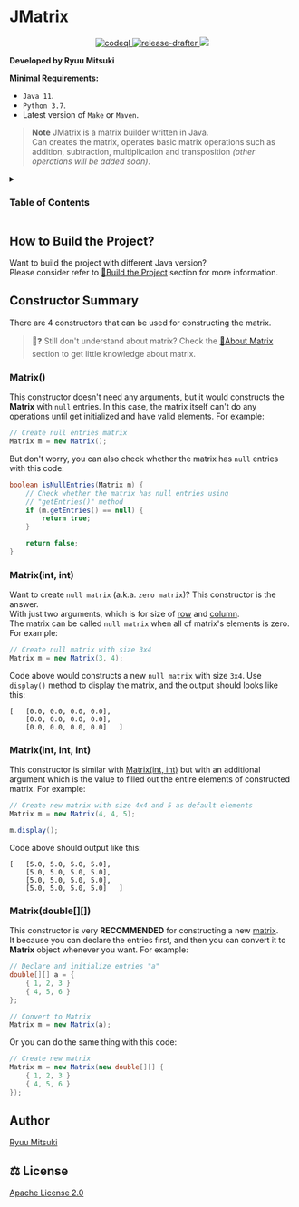 # JMatrix

<!-- Badges -->
<div align="center">
    <a href="https://github.com/mitsuki31/jmatrix/actions/workflows/codeql.yml">
        <img src="https://github.com/mitsuki31/jmatrix/actions/workflows/codeql.yml/badge.svg?branch=master"
             alt="codeql"
        />
    </a>
    <a href="https://github.com/mitsuki31/jmatrix/actions/workflows/release-drafter.yml">
        <img src="https://github.com/mitsuki31/jmatrix/actions/workflows/release-drafter.yml/badge.svg?branch=master"
             alt="release-drafter"
        />
    </a>
    <a href="https://github.com/mitsuki31/jmatrix/blob/master/.github/dependabot.yml">
        <img src="https://img.shields.io/static/v1?label=Dependabot&message=active&color=31c753&logo=dependabot&logoColor=white&labelColor=0366d6" />
    </a>
</div>
<!-- [END] Badges -->


**Developed by Ryuu Mitsuki<br>**

**Minimal Requirements:<br>**
- `Java 11`.
- `Python 3.7`.
- Latest version of `Make` or `Maven`.

> **Note**
> JMatrix is a matrix builder written in Java.  
> Can creates the matrix, operates basic matrix operations such as addition, subtraction, multiplication
> and transposition *(other operations will be added soon)*.<br>

<details>
<summary><h3><a name="table-of-contents"></a>Table of Contents</h3>
</summary>

- [How to Build the Project?](#build-project)
- [Constructor Summary](#constructor-summary)
    * [Matrix\()](#cr_matrix-1)
    * [Matrix\(int, int)](#cr_matrix-2)
    * [Matrix\(int, int, int)](#cr_matrix-3)
    * [Matrix\(double[][])](#cr_matrix-4)
- [Author](#author)
- [License](#license)
</details>

## <a name="build-project"></a> How to Build the Project?
Want to build the project with different Java version?  
Please consider refer to [:bookmark:Build the Project](https://github.com/mitsuki31/jmatrix/wiki/Getting%20Started#build-project)
section for more information.

## <a name="constructor-summary"></a> Constructor Summary
There are 4 constructors that can be used for constructing the matrix.  
> :man::question: Still don't understand about matrix? Check the [:bookmark:About Matrix][what-is-matrix] section
> to get little knowledge about matrix.

### <a name="cr_matrix-1"></a> Matrix()
This constructor doesn't need any arguments, but it would constructs the **Matrix**
with `null` entries. In this case, the matrix itself can't do any operations until
get initialized and have valid elements. For example:

```java
// Create null entries matrix
Matrix m = new Matrix();
```

But don't worry, you can also check whether the matrix has `null` entries with this code:

```java
boolean isNullEntries(Matrix m) {
    // Check whether the matrix has null entries using
    // "getEntries()" method
    if (m.getEntries() == null) {
        return true;
    }

    return false;
}
```

### <a name="cr_matrix-2"></a> Matrix(int, int)
Want to create `null matrix` (a.k.a. `zero matrix`)? This constructor is the answer.  
With just two arguments, which is for size of [row][matrix-row] and [column][matrix-col].  
The matrix can be called `null matrix` when all of matrix's elements is zero.
For example:

```java
// Create null matrix with size 3x4
Matrix m = new Matrix(3, 4);
```

Code above would constructs a new `null matrix` with size `3x4`. Use `display()` method to display
the matrix, and the output should looks like this:

```
[   [0.0, 0.0, 0.0, 0.0],
    [0.0, 0.0, 0.0, 0.0],
    [0.0, 0.0, 0.0, 0.0]   ]
```

### <a name="cr_matrix-3"></a> Matrix(int, int, int)
This constructor is similar with [Matrix\(int, int)](#cr_matrix-2) but with an additional
argument which is the value to filled out the entire elements of constructed matrix. For example:

```java
// Create new matrix with size 4x4 and 5 as default elements
Matrix m = new Matrix(4, 4, 5);

m.display();
```

Code above should output like this:

```
[   [5.0, 5.0, 5.0, 5.0],
    [5.0, 5.0, 5.0, 5.0],
    [5.0, 5.0, 5.0, 5.0],
    [5.0, 5.0, 5.0, 5.0]   ]
```

### <a name="cr_matrix-4"></a> Matrix(double\[]\[])
This constructor is very **RECOMMENDED** for constructing a new [matrix][what-is-matrix].  
It because you can declare the entries first, and then you can convert it to **Matrix** object whenever you want.
For example:

```java
// Declare and initialize entries "a"
double[][] a = {
    { 1, 2, 3 }
    { 4, 5, 6 }
};

// Convert to Matrix
Matrix m = new Matrix(a);
```

Or you can do the same thing with this code:

```java
// Create new matrix
Matrix m = new Matrix(new double[][] {
    { 1, 2, 3 }
    { 4, 5, 6 }
});
```


## <a name="author"></a> Author
[Ryuu Mitsuki](https://github.com/mitsuki31)

## <a name="license"></a> :balance_scale: License
[Apache License 2.0](https://www.apache.org/licenses/LICENSE-2.0)


<!-- Shortcut -->
[jmatrix]: https://github.com/mitsuki31/jmatrix.git
[what-is-matrix]: https://github.com/mitsuki31/jmatrix/wiki/About%20Matrix
[matrix-row]: https://github.com/mitsuki31/jmatrix/wiki/About%20Matrix#matrix-row
[matrix-col]: https://github.com/mitsuki31/jmatrix/wiki/About%20Matrix#matrix-column
